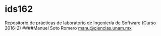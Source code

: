 # ids162
Repositorio de prácticas de laboratorio de Ingeniería de Software (Curso 2016-2)
####Manuel Soto Romero
    manu@ciencias.unam.mx
